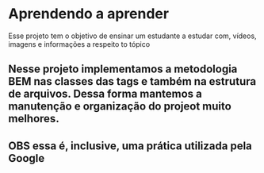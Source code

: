 # Aprendendo a aprender

Esse projeto tem o objetivo de ensinar um estudante a estudar com, vídeos, imagens e informações a respeito to tópico

## Nesse projeto implementamos a metodologia BEM nas classes das tags e também na estrutura de arquivos. Dessa forma mantemos a manutenção e organização do projeot muito melhores.

## OBS essa é, inclusive, uma prática utilizada pela Google